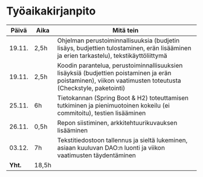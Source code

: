 # Työaikakirjanpito

**Päivä** | **Aika** | **Mitä tein** 
------------ | ------------- | -------------
19.11. | 2,5h | Ohjelman perustoiminnallisuuksia (budjetin lisäys, budjettien tulostaminen, erän lisääminen ja erien tarkastelu), tekstikäyttöliittymä
19.11. | 2,5h | Koodin parantelua, perustoiminnallisuuksien lisäyksiä (budjettien poistaminen ja erän poistaminen), viikon vaatimusten toteutusta (Checkstyle, paketointi)
25.11. | 6h | Tietokannan (Spring Boot & H2) toteuttamisen tutkiminen ja pienimuotoinen kokeilu (ei commitoitu), testien lisääminen
26.11. | 0,5h | Repon siistiminen, arkkitehtuurikuvauksen lisääminen
03.12. | 7h | Tekstitiedostoon tallennus ja sieltä lukeminen, asiaan kuuluvan DAO:n luonti ja viikon vaatimusten täydentäminen
**Yht.** | 18,5h |
